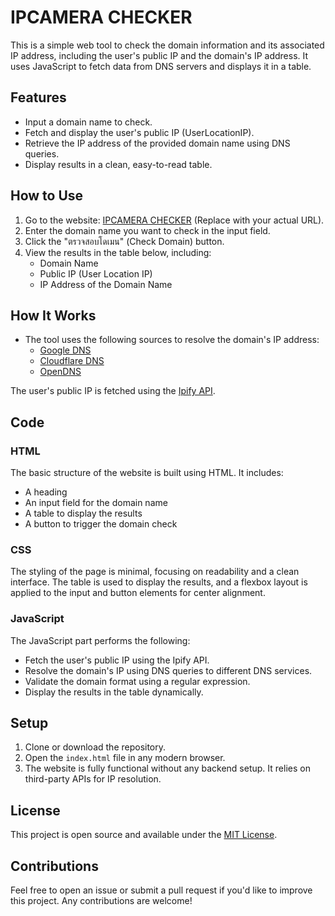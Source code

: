 # IPCAMERA CHECKER

This is a simple web tool to check the domain information and its associated IP address, including the user's public IP and the domain's IP address. It uses JavaScript to fetch data from DNS servers and displays it in a table.

## Features

- Input a domain name to check.
- Fetch and display the user's public IP (UserLocationIP).
- Retrieve the IP address of the provided domain name using DNS queries.
- Display results in a clean, easy-to-read table.

## How to Use

1. Go to the website: [IPCAMERA CHECKER](https://teay.github.io/ipcamera-checkerWith-html-css-js/) (Replace with your actual URL).
2. Enter the domain name you want to check in the input field.
3. Click the "ตรวจสอบโดเมน" (Check Domain) button.
4. View the results in the table below, including:
   - Domain Name
   - Public IP (User Location IP)
   - IP Address of the Domain Name

## How It Works

- The tool uses the following sources to resolve the domain's IP address:
  - [Google DNS](https://dns.google)
  - [Cloudflare DNS](https://1.1.1.1)
  - [OpenDNS](https://resolver1.opendns.com)

The user's public IP is fetched using the [Ipify API](https://api.ipify.org).

## Code

### HTML
The basic structure of the website is built using HTML. It includes:
- A heading
- An input field for the domain name
- A table to display the results
- A button to trigger the domain check

### CSS
The styling of the page is minimal, focusing on readability and a clean interface. The table is used to display the results, and a flexbox layout is applied to the input and button elements for center alignment.

### JavaScript
The JavaScript part performs the following:
- Fetch the user's public IP using the Ipify API.
- Resolve the domain's IP using DNS queries to different DNS services.
- Validate the domain format using a regular expression.
- Display the results in the table dynamically.

## Setup

1. Clone or download the repository.
2. Open the `index.html` file in any modern browser.
3. The website is fully functional without any backend setup. It relies on third-party APIs for IP resolution.

## License

This project is open source and available under the [MIT License](LICENSE).

## Contributions

Feel free to open an issue or submit a pull request if you'd like to improve this project. Any contributions are welcome!
